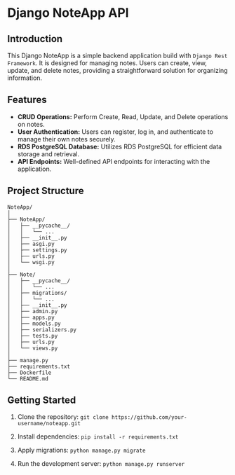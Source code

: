# Django NoteApp API

## Introduction
This Django NoteApp is a simple backend application build with `Django Rest Framework`. It is designed for managing notes. Users can create, view, update, and delete notes, providing a straightforward solution for organizing information.

## Features
- **CRUD Operations:** Perform Create, Read, Update, and Delete operations on notes.
- **User Authentication:** Users can register, log in, and authenticate to manage their own notes securely.
- **RDS PostgreSQL Database:** Utilizes RDS PostgreSQL for efficient data storage and retrieval.
- **API Endpoints:** Well-defined API endpoints for interacting with the application.

## Project Structure
```
NoteApp/
│
├── NoteApp/
│   ├── __pycache__/
│   │   └── ...
│   ├── __init__.py
│   ├── asgi.py
│   ├── settings.py
│   ├── urls.py
│   └── wsgi.py
│
├── Note/
│   ├── __pycache__/
│   │   └── ...
│   ├── migrations/
│   │   └── ...
│   ├── __init__.py
│   ├── admin.py
│   ├── apps.py
│   ├── models.py
│   ├── serializers.py
│   ├── tests.py
│   ├── urls.py
│   └── views.py
│
├── manage.py
├── requirements.txt
├── Dockerfile
└── README.md
```

## Getting Started
1. Clone the repository:
`git clone https://github.com/your-username/noteapp.git`

2. Install dependencies:
`pip install -r requirements.txt`

3. Apply migrations:
`python manage.py migrate`

4. Run the development server:
`python manage.py runserver`
